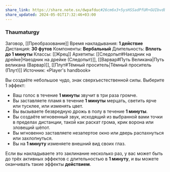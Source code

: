 ```yaml
---
share_link: https://share.note.sx/dwpafduc#26cm6x3+5ysHSSadPfUR+GUIbvdb+bEoRnL5/k+ESBU
share_updated: 2024-05-01T17:32:46+03:00
---
```

### Thaumaturgy
Заговор, [[Преобразование]]
Время накладывания: **1 действие**
Дистанция: **30 футов**
Компоненты: **Вербальный**
Длительность: **Вплоть до 1 минуты**
Классы: [[Жрец]]
Архетипы: [[Следопыт#Наездник на дрейке|Наездник на дрейке (Следопыт)]], [[Варвар#Путь Великана|Путь великана (Варвар)]], [[Плут#Тёмный проситель|Тёмный проситель (Плут)]]
Источник: «Player's handbook»

Вы создаёте небольшое чудо, знак сверхъестественной силы. Выберите 1 эффект:

- Ваш голос в течение **1 минуты** звучит в три раза громче.
- Вы заставляете пламя в течение **1 минуты** мерцать, светить ярче или тусклее, или изменять цвет.
- Вы вызываете безвредную дрожь в полу в течение **1 минуты**.
- Вы создаёте мгновенный звук, исходящий из выбранной вами точки в пределах дистанции, такой как раскат грома, крик ворона или зловещий шёпот.
- Вы мгновенно заставляете незапертое окно или дверь распахнуться или захлопнуться.
- Вы на **1 минуту** изменяете внешний вид своих глаз.

Если вы накладываете это заклинание несколько раз, у вас может быть до трёх активных эффектов с длительностью в **1 минуту**, и вы можете оканчивать такие эффекты **действием**.